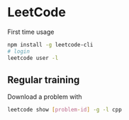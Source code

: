 # LeetCode

First time usage

```sh
npm install -g leetcode-cli
# login
leetcode user -l
```

## Regular training

Download a problem with

```sh
leetcode show [problem-id] -g -l cpp
```

